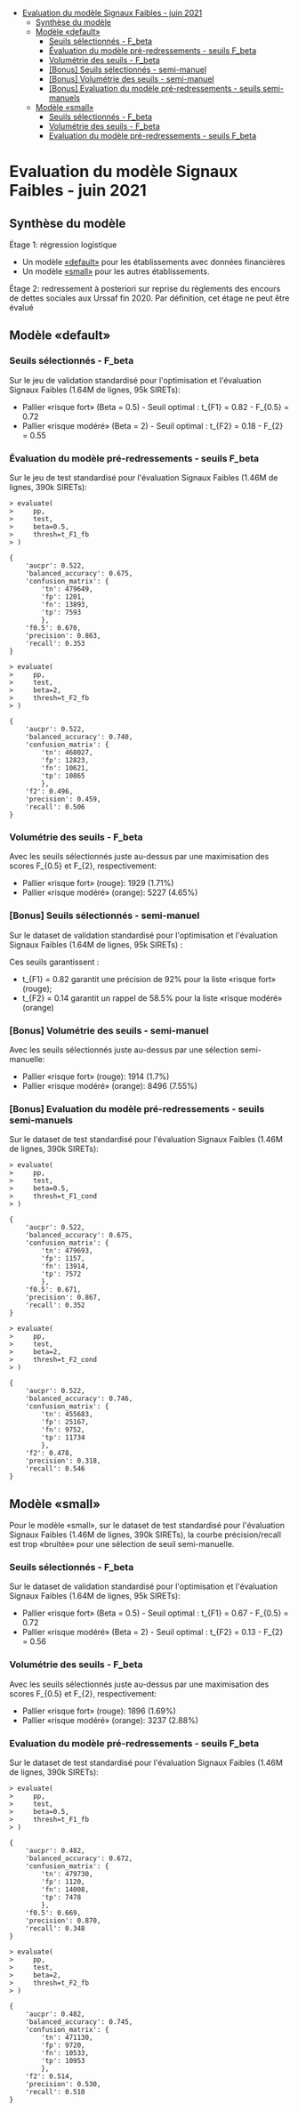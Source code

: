 <!-- START doctoc generated TOC please keep comment here to allow auto update -->
<!-- DON'T EDIT THIS SECTION, INSTEAD RE-RUN doctoc TO UPDATE -->

- [Evaluation du modèle Signaux Faibles - juin 2021](#evaluation-du-mod%C3%A8le-signaux-faibles---juin-2021)
  - [Synthèse du modèle](#synth%C3%A8se-du-mod%C3%A8le)
  - [Modèle «default»](#mod%C3%A8le-%C2%ABdefault%C2%BB)
    - [Seuils sélectionnés - F_beta](#seuils-s%C3%A9lectionn%C3%A9s---f_beta)
    - [Évaluation du modèle pré-redressements - seuils F_beta](#%C3%89valuation-du-mod%C3%A8le-pr%C3%A9-redressements---seuils-f_beta)
    - [Volumétrie des seuils - F_beta](#volum%C3%A9trie-des-seuils---f_beta)
    - [[Bonus] Seuils sélectionnés - semi-manuel](#bonus-seuils-s%C3%A9lectionn%C3%A9s---semi-manuel)
    - [[Bonus] Volumétrie des seuils - semi-manuel](#bonus-volum%C3%A9trie-des-seuils---semi-manuel)
    - [[Bonus] Evaluation du modèle pré-redressements - seuils semi-manuels](#bonus-evaluation-du-mod%C3%A8le-pr%C3%A9-redressements---seuils-semi-manuels)
  - [Modèle «small»](#mod%C3%A8le-%C2%ABsmall%C2%BB)
    - [Seuils sélectionnés - F_beta](#seuils-s%C3%A9lectionn%C3%A9s---f_beta-1)
    - [Volumétrie des seuils - F_beta](#volum%C3%A9trie-des-seuils---f_beta-1)
    - [Evaluation du modèle pré-redressements - seuils F_beta](#evaluation-du-mod%C3%A8le-pr%C3%A9-redressements---seuils-f_beta)

<!-- END doctoc generated TOC please keep comment here to allow auto update -->

# Evaluation du modèle Signaux Faibles - juin 2021

## Synthèse du modèle

Étage 1: régression logistique

- Un modèle [«default»](https://github.com/signaux-faibles/predictsignauxfaibles/tree/develop/models/default) pour les établissements avec données financières
- Un modèle [«small»](https://github.com/signaux-faibles/predictsignauxfaibles/tree/develop/models/small) pour les autres établissements.

Étage 2: redressement à posteriori sur reprise du règlements des encours de dettes sociales aux Urssaf fin 2020. Par définition, cet étage ne peut être évalué

## Modèle «default»

### Seuils sélectionnés - F_beta

Sur le jeu de validation standardisé pour l'optimisation et l'évaluation Signaux Faibles (1.64M de lignes, 95k SIRETs):

- Pallier «risque fort» (Beta = 0.5) - Seuil optimal : t\_{F1} = 0.82 - F\_{0.5} = 0.72
- Pallier «risque modéré» (Beta = 2) - Seuil optimal : t\_{F2} = 0.18 - F\_{2} = 0.55

### Évaluation du modèle pré-redressements - seuils F_beta

Sur le jeu de test standardisé pour l'évaluation Signaux Faibles (1.46M de lignes, 390k SIRETs):

```
> evaluate(
>     pp,
>     test,
>     beta=0.5,
>     thresh=t_F1_fb
> )

{
	'aucpr': 0.522,
    'balanced_accuracy': 0.675,
    'confusion_matrix': {
    	'tn': 479649,
    	'fp': 1201,
    	'fn': 13893,
    	'tp': 7593
    	},
    'f0.5': 0.670,
    'precision': 0.863,
    'recall': 0.353
}
```

```
> evaluate(
>     pp,
>     test,
>     beta=2,
>     thresh=t_F2_fb
> )

{
	'aucpr': 0.522,
    'balanced_accuracy': 0.740,
    'confusion_matrix': {
    	'tn': 468027,
    	'fp': 12823,
    	'fn': 10621,
    	'tp': 10865
    	},
    'f2': 0.496,
    'precision': 0.459,
    'recall': 0.506
}
```

### Volumétrie des seuils - F_beta

Avec les seuils sélectionnés juste au-dessus par une maximisation des scores F\_{0.5} et F\_{2}, respectivement:

- Pallier «risque fort» (rouge): 1929 (1.71%)
- Pallier «risque modéré» (orange): 5227 (4.65%)

### [Bonus] Seuils sélectionnés - semi-manuel

Sur le dataset de validation standardisé pour l'optimisation et l'évaluation Signaux Faibles (1.64M de lignes, 95k SIRETs) :

Ces seuils garantissent :

- t\_{F1} = 0.82 garantit une précision de 92% pour la liste «risque fort» (rouge);
- t\_{F2} = 0.14 garantit un rappel de 58.5% pour la liste «risque modéré» (orange)

### [Bonus] Volumétrie des seuils - semi-manuel

Avec les seuils sélectionnés juste au-dessus par une sélection semi-manuelle:

- Pallier «risque fort» (rouge): 1914 (1.7%)
- Pallier «risque modéré» (orange): 8496 (7.55%)

### [Bonus] Evaluation du modèle pré-redressements - seuils semi-manuels

Sur le dataset de test standardisé pour l'évaluation Signaux Faibles (1.46M de lignes, 390k SIRETs):

```
> evaluate(
>     pp,
>     test,
>     beta=0.5,
>     thresh=t_F1_cond
> )

{
	'aucpr': 0.522,
	'balanced_accuracy': 0.675,
	'confusion_matrix': {
		'tn': 479693,
		'fp': 1157,
		'fn': 13914,
		'tp': 7572
		},
	'f0.5': 0.671,
	'precision': 0.867,
	'recall': 0.352
}
```

```
> evaluate(
>     pp,
>     test,
>     beta=2,
>     thresh=t_F2_cond
> )

{
	'aucpr': 0.522,
	'balanced_accuracy': 0.746,
	'confusion_matrix': {
		'tn': 455683,
		'fp': 25167,
		'fn': 9752,
		'tp': 11734
		},
	'f2': 0.478,
	'precision': 0.318,
	'recall': 0.546
}
```

## Modèle «small»

Pour le modèle «small», sur le dataset de test standardisé pour l'évaluation Signaux Faibles (1.46M de lignes, 390k SIRETs), la courbe précision/recall est trop «bruitée» pour une sélection de seuil semi-manuelle.

### Seuils sélectionnés - F_beta

Sur le dataset de validation standardisé pour l'optimisation et l'évaluation Signaux Faibles (1.64M de lignes, 95k SIRETs):

- Pallier «risque fort» (Beta = 0.5) - Seuil optimal : t\_{F1} = 0.67 - F\_{0.5} = 0.72
- Pallier «risque modéré» (Beta = 2) - Seuil optimal : t\_{F2} = 0.13 - F\_{2} = 0.56

### Volumétrie des seuils - F_beta

Avec les seuils sélectionnés juste au-dessus par une maximisation des scores F\_{0.5} et F\_{2}, respectivement:

- Pallier «risque fort» (rouge): 1896 (1.69%)
- Pallier «risque modéré» (orange): 3237 (2.88%)

### Evaluation du modèle pré-redressements - seuils F_beta

Sur le dataset de test standardisé pour l'évaluation Signaux Faibles (1.46M de lignes, 390k SIRETs):

```
> evaluate(
>     pp,
>     test,
>     beta=0.5,
>     thresh=t_F1_fb
> )

{
	'aucpr': 0.482,
	'balanced_accuracy': 0.672,
	'confusion_matrix': {
		'tn': 479730,
		'fp': 1120,
		'fn': 14008,
		'tp': 7478
		},
	'f0.5': 0.669,
	'precision': 0.870,
	'recall': 0.348
}
```

```
> evaluate(
>     pp,
>     test,
>     beta=2,
>     thresh=t_F2_fb
> )

{
	'aucpr': 0.482,
	'balanced_accuracy': 0.745,
	'confusion_matrix': {
		'tn': 471130,
		'fp': 9720,
		'fn': 10533,
		'tp': 10953
		},
	'f2': 0.514,
	'precision': 0.530,
	'recall': 0.510
}
```
